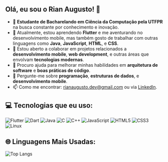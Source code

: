## Olá, eu sou o Rian Augusto! 👋

- 🔭 **Estudante de Bacharelando em Ciência da Computação pela UTFPR** na busca constante por conhecimento e inovação.
- 🌱 Atualmente, estou aprendendo **Flutter** e me aventurando no desenvolvimento mobile, mas também gosto de trabalhar com outras linguagens como **Java**, **JavaScript**, **HTML**, e **CSS**.
- 👯 Estou aberto a colaborar em projetos relacionados a **desenvolvimento mobile**, **web development**, e outras áreas que envolvam **tecnologias modernas**.
- 🤔 Procuro ajuda para melhorar minhas habilidades em **arquitetura de software** e **boas práticas de código**.
- 💬 Pergunte-me sobre **programação**, **estruturas de dados**, e **desenvolvimento mobile**.
- 📫 Como me encontrar: [rianaugusto.dev@gmail.com](mailto:rianaugusto.dev@gmail.com) ou via [LinkedIn](https://www.linkedin.com/in/rian-augusto-de-matos-amaral-91690025a/).

## 💻 Tecnologias que eu uso:

![Flutter](https://img.shields.io/badge/Flutter-02569B?style=for-the-badge&logo=flutter&logoColor=white) 
![Dart](https://img.shields.io/badge/Dart-00B4AB?style=for-the-badge&logo=dart&logoColor=white)
![Java](https://img.shields.io/badge/Java-007396?style=for-the-badge&logo=java&logoColor=white) 
![C](https://img.shields.io/badge/C-A8B400?style=for-the-badge&logo=c&logoColor=white) 
![C++](https://img.shields.io/badge/C++-00599C?style=for-the-badge&logo=cplusplus&logoColor=white) 
![JavaScript](https://img.shields.io/badge/JavaScript-F7DF1E?style=for-the-badge&logo=javascript&logoColor=black) 
![HTML5](https://img.shields.io/badge/HTML5-E34F26?style=for-the-badge&logo=html5&logoColor=white) 
![CSS3](https://img.shields.io/badge/CSS3-1572B6?style=for-the-badge&logo=css3&logoColor=white) 
![Linux](https://img.shields.io/badge/Linux-FCC624?style=for-the-badge&logo=linux&logoColor=black) 

  
## 🌐 Linguagens Mais Usadas:

![Top Langs](https://github-readme-stats.vercel.app/api/top-langs/?username=rianaugust00&layout=compact&theme=radical)
